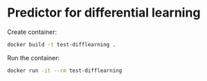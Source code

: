 # Predictor for differential learning

Create container:

```bash
docker build -t test-difflearning .
```

Run the container:

```bash
docker run -it --rm test-difflearning
```
